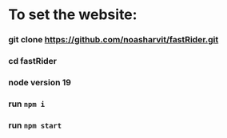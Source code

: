 # To set the website:

### git clone https://github.com/noasharvit/fastRider.git
### cd fastRider
### node version 19
### run `npm i`
### run `npm start`
